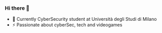 ### Hi there 👋

- 🌱 Currently CyberSecurity student at Università degli Studi di Milano
- ⚡ Passionate about cyberSec, tech and videogames

<!--
**Rebel-Nightmare/Rebel-Nightmare** is a ✨ _special_ ✨ repository because its `README.md` (this file) appears on your GitHub profile.

Here are some ideas to get you started:

- 🔭 I’m currently working on ...
- 🌱 I’m currently learning ...
- 👯 I’m looking to collaborate on ...
- 🤔 I’m looking for help with ...
- 💬 Ask me about ...
- 📫 How to reach me: ...
- 😄 Pronouns: ...
- ⚡ Fun fact: ...
-->
